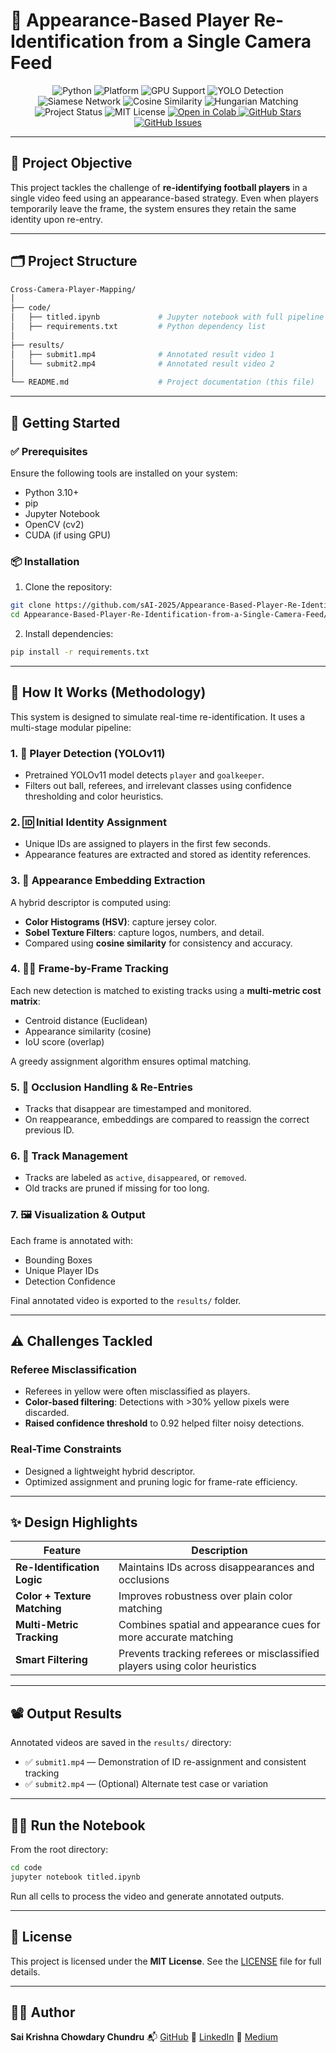 # 🧠 Appearance-Based Player Re-Identification from a Single Camera Feed

<p align="center">
  <!-- Programming Language & Environment -->
  <img src="https://img.shields.io/badge/Python-3.10-blue?logo=python" alt="Python" />
  <img src="https://img.shields.io/badge/Platform-Linux%2FWindows-lightgrey?logo=windows" alt="Platform" />
  <img src="https://img.shields.io/badge/GPU-Supported-green?logo=nvidia" alt="GPU Support" />
  
  <!-- AI/ML Technologies -->
  <img src="https://img.shields.io/badge/YOLO-Object%20Detection-orange?logo=opencv" alt="YOLO Detection" />
  <img src="https://img.shields.io/badge/Siamese%20Network-PyTorch-9cf?logo=pytorch" alt="Siamese Network" />
  <img src="https://img.shields.io/badge/Similarity-Cosine%20Score-green?logo=scikitlearn" alt="Cosine Similarity" />
  <img src="https://img.shields.io/badge/Matching-Hungarian%20Algorithm-blue?logo=matrix" alt="Hungarian Matching" />
  
  <!-- Project Info -->
  <img src="https://img.shields.io/badge/Status-Prototype-lightgrey?logo=github" alt="Project Status" />
  <img src="https://img.shields.io/badge/License-MIT-green?logo=opensourceinitiative" alt="MIT License" />

  <!-- Notebook or Live Demo -->
  <a href="https://colab.research.google.com/your_notebook_link_here" target="_blank">
    <img src="https://colab.research.google.com/assets/colab-badge.svg" alt="Open in Colab"/>
  </a>

  <!-- GitHub Socials -->
  <a href="https://github.com/sAI-2025/Cross-Camera-Player-Mapping/stargazers" target="_blank">
    <img src="https://img.shields.io/github/stars/sAI-2025/Cross-Camera-Player-Mapping?style=social" alt="GitHub Stars"/>
  </a>
  <a href="https://github.com/sAI-2025/Cross-Camera-Player-Mapping/issues" target="_blank">
    <img src="https://img.shields.io/github/issues/sAI-2025/Cross-Camera-Player-Mapping?style=social" alt="GitHub Issues"/>
  </a>
</p>

---

## 📌 Project Objective

This project tackles the challenge of **re-identifying football players** in a single video feed using an appearance-based strategy. Even when players temporarily leave the frame, the system ensures they retain the same identity upon re-entry.

---

## 🗂️ Project Structure

```bash
Cross-Camera-Player-Mapping/
│
├── code/
│   ├── titled.ipynb             # Jupyter notebook with full pipeline implementation
│   ├── requirements.txt         # Python dependency list
│
├── results/
│   ├── submit1.mp4              # Annotated result video 1
│   └── submit2.mp4              # Annotated result video 2
│
└── README.md                    # Project documentation (this file)
````

---

## 🚀 Getting Started

### ✅ Prerequisites

Ensure the following tools are installed on your system:

* Python 3.10+
* pip
* Jupyter Notebook
* OpenCV (cv2)
* CUDA (if using GPU)

### 📦 Installation

1. Clone the repository:

```bash
git clone https://github.com/sAI-2025/Appearance-Based-Player-Re-Identification-from-a-Single-Camera-Feed.git
cd Appearance-Based-Player-Re-Identification-from-a-Single-Camera-Feed/code
```

2. Install dependencies:

```bash
pip install -r requirements.txt
```

---

## 🧠 How It Works (Methodology)

This system is designed to simulate real-time re-identification. It uses a multi-stage modular pipeline:

### 1. 🎯 Player Detection (YOLOv11)

* Pretrained YOLOv11 model detects `player` and `goalkeeper`.
* Filters out ball, referees, and irrelevant classes using confidence thresholding and color heuristics.

### 2. 🆔 Initial Identity Assignment

* Unique IDs are assigned to players in the first few seconds.
* Appearance features are extracted and stored as identity references.

### 3. 🎨 Appearance Embedding Extraction

A hybrid descriptor is computed using:

* **Color Histograms (HSV)**: capture jersey color.
* **Sobel Texture Filters**: capture logos, numbers, and detail.
* Compared using **cosine similarity** for consistency and accuracy.

### 4. 🕵️‍♂️ Frame-by-Frame Tracking

Each new detection is matched to existing tracks using a **multi-metric cost matrix**:

* Centroid distance (Euclidean)
* Appearance similarity (cosine)
* IoU score (overlap)

A greedy assignment algorithm ensures optimal matching.

### 5. 👀 Occlusion Handling & Re-Entries

* Tracks that disappear are timestamped and monitored.
* On reappearance, embeddings are compared to reassign the correct previous ID.

### 6. 🔄 Track Management

* Tracks are labeled as `active`, `disappeared`, or `removed`.
* Old tracks are pruned if missing for too long.

### 7. 🖼️ Visualization & Output

Each frame is annotated with:

* Bounding Boxes
* Unique Player IDs
* Detection Confidence

Final annotated video is exported to the `results/` folder.

---

## ⚠️ Challenges Tackled

### Referee Misclassification

* Referees in yellow were often misclassified as players.
* **Color-based filtering**: Detections with >30% yellow pixels were discarded.
* **Raised confidence threshold** to 0.92 helped filter noisy detections.

### Real-Time Constraints

* Designed a lightweight hybrid descriptor.
* Optimized assignment and pruning logic for frame-rate efficiency.

---

## ✨ Design Highlights

| Feature                      | Description                                                                |
| ---------------------------- | -------------------------------------------------------------------------- |
| **Re-Identification Logic**  | Maintains IDs across disappearances and occlusions                         |
| **Color + Texture Matching** | Improves robustness over plain color matching                              |
| **Multi-Metric Tracking**    | Combines spatial and appearance cues for more accurate matching            |
| **Smart Filtering**          | Prevents tracking referees or misclassified players using color heuristics |

---

## 📽️ Output Results

Annotated videos are saved in the `results/` directory:

* ✅ `submit1.mp4` — Demonstration of ID re-assignment and consistent tracking
* ✅ `submit2.mp4` — (Optional) Alternate test case or variation

---

## 👩‍💻 Run the Notebook

From the root directory:

```bash
cd code
jupyter notebook titled.ipynb
```

Run all cells to process the video and generate annotated outputs.

---

## 🧾 License

This project is licensed under the **MIT License**. See the [LICENSE](LICENSE) file for full details.

---

## 🧑‍💻 Author

**Sai Krishna Chowdary Chundru**
📬 [GitHub](https://github.com/sAI-2025)
🔗 [LinkedIn](https://linkedin.com/in/sai-krishna-chowdary-chundru)
📝 [Medium](https://medium.com/@sai2025)

